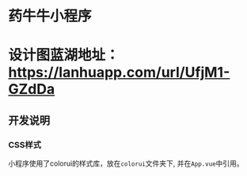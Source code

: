# 药牛牛小程序
# 设计图蓝湖地址：https://lanhuapp.com/url/UfjM1-GZdDa

## 开发说明

### CSS样式

小程序使用了colorui的样式库，放在`colorui`文件夹下, 并在`App.vue`中引用。

